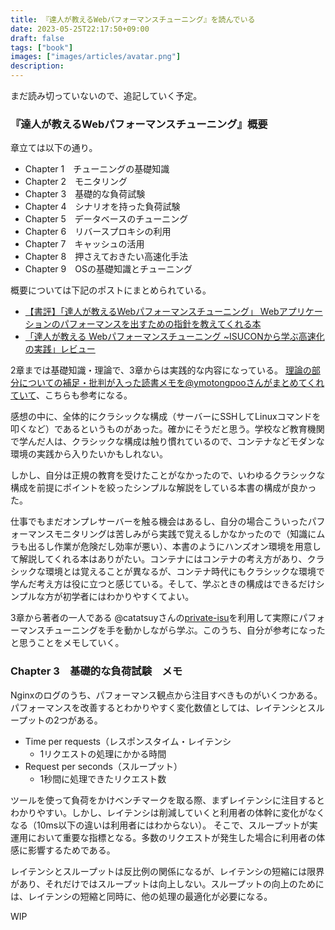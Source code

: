 ```yaml
---
title: 『達人が教えるWebパフォーマンスチューニング』を読んでいる
date: 2023-05-25T22:17:50+09:00
draft: false
tags: ["book"]
images: ["images/articles/avatar.png"]
description: 
---
```


まだ読み切っていないので、追記していく予定。

### 『達人が教えるWebパフォーマンスチューニング』概要

章立ては以下の通り。

- Chapter 1　チューニングの基礎知識
- Chapter 2　モニタリング
- Chapter 3　基礎的な負荷試験
- Chapter 4　シナリオを持った負荷試験
- Chapter 5　データベースのチューニング
- Chapter 6　リバースプロキシの利用
- Chapter 7　キャッシュの活用
- Chapter 8　押さえておきたい高速化手法
- Chapter 9　OSの基礎知識とチューニング

概要については下記のポストにまとめられている。

- [【書評】「達人が教えるWebパフォーマンスチューニング」 Webアプリケーションのパフォーマンスを出すための指針を教えてくれる本](https://dev.classmethod.jp/articles/220609_book_web_performance_tunning/)
- [「達人が教える Webパフォーマンスチューニング ~ISUCONから学ぶ高速化の実践」レビュー](https://qiita.com/chibiegg/items/b82cfc4bbd33e14890a7)

2章までは基礎知識・理論で、3章からは実践的な内容になっている。
[理論の部分についての補足・批判が入った読書メモを@ymotongpooさんがまとめてくれていて](ymotongpoo)、こちらも参考になる。

感想の中に、全体的にクラシックな構成（サーバーにSSHしてLinuxコマンドを叩くなど）であるというものがあった。確かにそうだと思う。学校など教育機関で学んだ人は、クラシックな構成は触り慣れているので、コンテナなどモダンな環境の実践から入りたいかもしれない。

しかし、自分は正規の教育を受けたことがなかったので、いわゆるクラシックな構成を前提にポイントを絞ったシンプルな解説をしている本書の構成が良かった。

仕事でもまだオンプレサーバーを触る機会はあるし、自分の場合こういったパフォーマンスモニタリングは苦しみがら実践で覚えるしかなかったので（知識にムラも出るし作業が危険だし効率が悪い）、本書のようにハンズオン環境を用意して解説してくれる本はありがたい。コンテナにはコンテナの考え方があり、クラシックな環境とは覚えることが異なるが、コンテナ時代にもクラシックな環境で学んだ考え方は役に立つと感じている。そして、学ぶときの構成はできるだけシンプルな方が初学者にはわかりやすくてよい。

3章から著者の一人である @catatsuyさんの[private-isu](https://github.com/catatsuy/private-isu)を利用して実際にパフォーマンスチューニングを手を動かしながら学ぶ。このうち、自分が参考になったと思うことをメモしていく。

### Chapter 3　基礎的な負荷試験　メモ

Nginxのログのうち、パフォーマンス観点から注目すべきものがいくつかある。
パフォーマンスを改善するとわかりやすく変化数値としては、レイテンシとスループットの2つがある。

- Time per requests（レスポンスタイム・レイテンシ
  - 1リクエストの処理にかかる時間
- Request per seconds（スループット）
  - 1秒間に処理できたリクエスト数

ツールを使って負荷をかけベンチマークを取る際、まずレイテンシに注目するとわかりやすい。しかし、レイテンシは削減していくと利用者の体幹に変化がなくなる（10ms以下の違いは利用者にはわからない）。
そこで、スループットが実運用において重要な指標となる。多数のリクエストが発生した場合に利用者の体感に影響するためである。

レイテンシとスループットは反比例の関係になるが、レイテンシの短縮には限界があり、それだけではスループットは向上しない。スループットの向上のためには、レイテンシの短縮と同時に、他の処理の最適化が必要になる。

WIP
